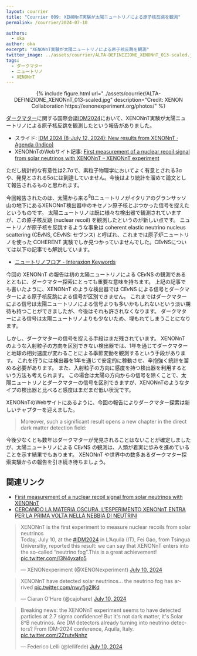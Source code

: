 ```yaml
---
layout: courrier
title: "Courrier 009: XENONnT実験が太陽ニュートリノによる原子核反跳を観測"
permalink: /courrier/2024-07-10

authors:
  - oka
author: oka
excerpt: "XENONnT実験が太陽ニュートリノによる原子核反跳を観測"
twitter_image: ../assets/courrier/ALTA-DEFINIZIONE_XENONnT_013-scaled.jpg
tags:
  - ダークマター
  - ニュートリノ
  - XENONnT
---
```


<div style="text-align: center;">
{% include figure.html url="../assets/courrier/ALTA-DEFINIZIONE_XENONnT_013-scaled.jpg" description="Credit: XENON Collaboration https://xenonexperiment.org/photos/" %}
</div>

[ダークマター](https://interaxion-podcast.github.io/keywords/dark-matter/)に関する国際会議[IDM2024](https://www.idm2024.eu/)において、XENONnT実験が太陽ニュートリノによる原子核反跳を観測したという報告がありました。

- スライド: [IDM 2024 (8-July 12, 2024): New results from XENONnT · Agenda (Indico)](https://agenda.infn.it/event/39713/contributions/237829/)
- XENONnTのWebサイト記事: [First measurement of a nuclear recoil signal from solar neutrinos with XENONnT – XENONnT experiment](https://xenonexperiment.org/first-measurement-of-a-nuclear-recoil-signal-from-solar-neutrinos-with-xenonnt/)

ただし統計的な有意性は2.7σで、素粒子物理学においてよく有意とされる3σや、発見とされる5σには到達していません。今後はより統計を溜めて論文として報告されるものと思われます。

今回報告されたのは、太陽から来る<sup>8</sup>Bニュートリノがイタリアのグランサッソ山の地下にあるXENONnT検出器中のキセノン原子核とぶつかった信号を捉えたというものです。
太陽ニュートリノは既に様々な検出器で観測されていますが、この原子核反跳 (nuclear recoil) を観測したというのが新しい点です。
ニュートリノが原子核を反跳するような事象は coherent elastic neutrino nucleus scattering (CE𝜈NS, CEvNS: セヴンス) と呼ばれ、これまでは原子炉ニュートリノを使った COHERENT 実験でしか見つかっていませんでした。CE𝜈NSについては以下の記事でも解説しています。

- [ニュートリノフロア - Interaxion Keywords](https://interaxion-podcast.github.io/keywords/neutrino-floor/)

今回の XENONnT の報告は初の太陽ニュートリノによる CE𝜈NS の観測であるとともに、ダークマター探索にとっても重要な意味を持ちます。
上記の記事でも書いたように、XENONnT のような検出器では CE𝜈NS による信号とダークマターによる原子核反跳による信号が区別できません。
これまではダークマターによる信号は太陽ニュートリノによる信号よりも多いかもしれないという淡い期待も持つことができましたが、今後はそれも許されなくなります。
ダークマターによる信号は太陽ニュートリノよりも少ないため、埋もれてしまうことになります。

しかし、ダークマターの信号を捉える手段はまだ残されています。
XENONnT のような入射粒子の方向を区別できない検出器では、1年を通じてダークマターと地球の相対速度が変わることによる季節変動を観測するという手段があります。
これを行うには検出器を1年を通じて安定的に稼動させ、辛抱強く統計を溜める必要があります。
また、入射粒子の方向に感度を持つ検出器を利用するという方法も考えられます。
この場合は太陽の方向からの信号を除くことで、太陽ニュートリノとダークマターの信号を区別できますが、XENONnTのようなタイプの検出器と比べると感度はまだまだ低い状況です。

XENONnTのWebサイトにあるように、今回の報告によりダークマター探索は新しいチャプターを迎えました。

>Moreover, such a significant result opens a new chapter in the direct dark matter detection field:

今後少なくとも数年はダークマターが発見されることはないことが確定しましたが、太陽ニュートリノによる CE𝜈NS の観測は、人類が着実に歩みを進めていることを示す結果でもあります。
XENONnT や世界中の数多あるダークマター探索実験からの報告を引き続き待ちましょう。

## 関連リンク

- [First measurement of a nuclear recoil signal from solar neutrinos with XENONnT](https://www.interactions.org/press-release/first-measurement)
- [CERCANDO LA MATERIA OSCURA, L’ESPERIMENTO XENONnT ENTRA PER LA PRIMA VOLTA NELLA NEBBIA DI NEUTRINI](https://home.infn.it/it/news-infn/6728-cercando-la-materia-oscura-l-esperimento-xenonnt-entra-per-la-prima-volta-nella-nebbia-di-neutrini)

<blockquote class="twitter-tweet tw-align-center"><p lang="en" dir="ltr">XENONnT is the first experiment to measure nuclear recoils from solar neutrinos<br>Today, July 10, at the <a href="https://twitter.com/hashtag/IDM2024?src=hash&amp;ref_src=twsrc%5Etfw">#IDM2024</a> in L’Aquila (IT), Fei Gao, from Tsingua Universitiy, reported this result: we can say that XENONnT enters into the so-called “neutrino fog”.This is a great achievement! <a href="https://t.co/I3N4yxafo5">pic.twitter.com/I3N4yxafo5</a></p>&mdash; XENONexperiment (@XENONexperiment) <a href="https://twitter.com/XENONexperiment/status/1810989027123663091?ref_src=twsrc%5Etfw">July 10, 2024</a>
</blockquote> <script async src="https://platform.twitter.com/widgets.js" charset="utf-8"></script>

<blockquote class="twitter-tweet tw-align-center"><p lang="en" dir="ltr">XENONnT have detected solar neutrinos... the neutrino fog has arrived <a href="https://t.co/nwyfjg2IKd">pic.twitter.com/nwyfjg2IKd</a></p>&mdash; Ciaran O&#39;Hare (@cajohare) <a href="https://twitter.com/cajohare/status/1810981363371172180?ref_src=twsrc%5Etfw">July 10, 2024</a>
</blockquote> <script async src="https://platform.twitter.com/widgets.js" charset="utf-8"></script>

<blockquote class="twitter-tweet tw-align-center"><p lang="en" dir="ltr">Breaking news: the XENONnT experiment seems to have detected particles at 2.7 sigma confidence! But it&#39;s not dark matter, it&#39;s Solar 8^B neutrinos. Are DM detectors already turning into neutrino detectors? From IDM-2024 conference, Aquila, Italy. <a href="https://t.co/2ZrutvNnhz">pic.twitter.com/2ZrutvNnhz</a></p>&mdash; Federico Lelli (@lellifede) <a href="https://twitter.com/lellifede/status/1810987196012220429?ref_src=twsrc%5Etfw">July 10, 2024</a></blockquote> <script async src="https://platform.twitter.com/widgets.js" charset="utf-8"></script>